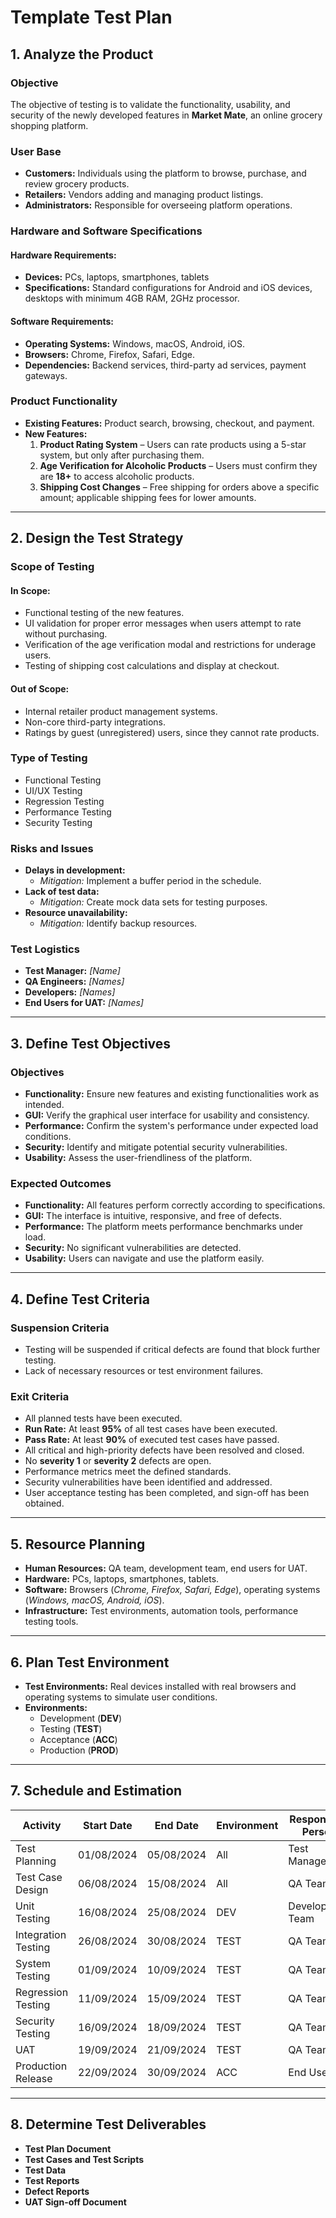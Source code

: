# Template Test Plan

## 1. Analyze the Product

### Objective
The objective of testing is to validate the functionality, usability, and security of the newly developed features in **Market Mate**, an online grocery shopping platform.

### User Base
- **Customers:** Individuals using the platform to browse, purchase, and review grocery products.
- **Retailers:** Vendors adding and managing product listings.
- **Administrators:** Responsible for overseeing platform operations.

### Hardware and Software Specifications

#### Hardware Requirements:
- **Devices:** PCs, laptops, smartphones, tablets
- **Specifications:** Standard configurations for Android and iOS devices, desktops with minimum 4GB RAM, 2GHz processor.

#### Software Requirements:
- **Operating Systems:** Windows, macOS, Android, iOS.
- **Browsers:** Chrome, Firefox, Safari, Edge.
- **Dependencies:** Backend services, third-party ad services, payment gateways.

### Product Functionality
- **Existing Features:** Product search, browsing, checkout, and payment.
- **New Features:**
  1. **Product Rating System** – Users can rate products using a 5-star system, but only after purchasing them.
  2. **Age Verification for Alcoholic Products** – Users must confirm they are **18+** to access alcoholic products.
  3. **Shipping Cost Changes** – Free shipping for orders above a specific amount; applicable shipping fees for lower amounts.

---

## 2. Design the Test Strategy

### Scope of Testing

#### **In Scope:**
- Functional testing of the new features.
- UI validation for proper error messages when users attempt to rate without purchasing.
- Verification of the age verification modal and restrictions for underage users.
- Testing of shipping cost calculations and display at checkout.

#### **Out of Scope:**
- Internal retailer product management systems.
- Non-core third-party integrations.
- Ratings by guest (unregistered) users, since they cannot rate products.

### Type of Testing
- Functional Testing
- UI/UX Testing
- Regression Testing
- Performance Testing
- Security Testing

### Risks and Issues
- **Delays in development:**  
  - *Mitigation:* Implement a buffer period in the schedule.
- **Lack of test data:**  
  - *Mitigation:* Create mock data sets for testing purposes.
- **Resource unavailability:**  
  - *Mitigation:* Identify backup resources.

### Test Logistics
- **Test Manager:** *[Name]*
- **QA Engineers:** *[Names]*
- **Developers:** *[Names]*
- **End Users for UAT:** *[Names]*

---

## 3. Define Test Objectives

### Objectives
- **Functionality:** Ensure new features and existing functionalities work as intended.
- **GUI:** Verify the graphical user interface for usability and consistency.
- **Performance:** Confirm the system's performance under expected load conditions.
- **Security:** Identify and mitigate potential security vulnerabilities.
- **Usability:** Assess the user-friendliness of the platform.

### Expected Outcomes
- **Functionality:** All features perform correctly according to specifications.
- **GUI:** The interface is intuitive, responsive, and free of defects.
- **Performance:** The platform meets performance benchmarks under load.
- **Security:** No significant vulnerabilities are detected.
- **Usability:** Users can navigate and use the platform easily.

---

## 4. Define Test Criteria

### Suspension Criteria
- Testing will be suspended if critical defects are found that block further testing.
- Lack of necessary resources or test environment failures.

### Exit Criteria
- All planned tests have been executed.
- **Run Rate:** At least **95%** of all test cases have been executed.
- **Pass Rate:** At least **90%** of executed test cases have passed.
- All critical and high-priority defects have been resolved and closed.
- No **severity 1** or **severity 2** defects are open.
- Performance metrics meet the defined standards.
- Security vulnerabilities have been identified and addressed.
- User acceptance testing has been completed, and sign-off has been obtained.

---

## 5. Resource Planning

- **Human Resources:** QA team, development team, end users for UAT.
- **Hardware:** PCs, laptops, smartphones, tablets.
- **Software:** Browsers (*Chrome, Firefox, Safari, Edge*), operating systems (*Windows, macOS, Android, iOS*).
- **Infrastructure:** Test environments, automation tools, performance testing tools.

---

## 6. Plan Test Environment

- **Test Environments:** Real devices installed with real browsers and operating systems to simulate user conditions.
- **Environments:** 
  - Development (**DEV**)
  - Testing (**TEST**)
  - Acceptance (**ACC**)
  - Production (**PROD**)

---

## 7. Schedule and Estimation

| **Activity**          | **Start Date** | **End Date**  | **Environment** | **Responsible Person** | **Estimated Effort** |
|-----------------------|--------------|-------------|--------------|------------------|-----------------|
| Test Planning        | 01/08/2024   | 05/08/2024  | All          | Test Manager    | 20 hours        |
| Test Case Design     | 06/08/2024   | 15/08/2024  | All          | QA Team         | 40 hours        |
| Unit Testing        | 16/08/2024   | 25/08/2024  | DEV          | Development Team | 60 hours        |
| Integration Testing  | 26/08/2024   | 30/08/2024  | TEST         | QA Team         | 30 hours        |
| System Testing      | 01/09/2024   | 10/09/2024  | TEST         | QA Team         | 80 hours        |
| Regression Testing  | 11/09/2024   | 15/09/2024  | TEST         | QA Team         | 40 hours        |
| Security Testing    | 16/09/2024   | 18/09/2024  | TEST         | QA Team         | 20 hours        |
| UAT                | 19/09/2024   | 21/09/2024  | TEST         | QA Team         | 20 hours        |
| Production Release  | 22/09/2024   | 30/09/2024  | ACC          | End Users       | 50 hours        |

---

## 8. Determine Test Deliverables

- **Test Plan Document**
- **Test Cases and Test Scripts**
- **Test Data**
- **Test Reports**
- **Defect Reports**
- **UAT Sign-off Document**
